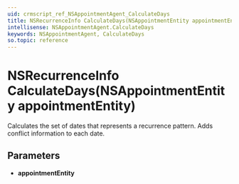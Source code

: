 ```yaml
---
uid: crmscript_ref_NSAppointmentAgent_CalculateDays
title: NSRecurrenceInfo CalculateDays(NSAppointmentEntity appointmentEntity)
intellisense: NSAppointmentAgent.CalculateDays
keywords: NSAppointmentAgent, CalculateDays
so.topic: reference
---
```


# NSRecurrenceInfo CalculateDays(NSAppointmentEntity appointmentEntity)

Calculates the set of dates that represents a recurrence pattern. Adds conflict information to each date.

## Parameters

* **appointmentEntity** 
